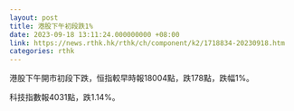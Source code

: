 ```yaml
---
layout: post
title: 港股下午初段跌1%
date: 2023-09-18 13:11:24.000000000 +08:00
link: https://news.rthk.hk/rthk/ch/component/k2/1718834-20230918.htm
categories: rthk
---
```


港股下午開市初段下跌，恒指較早時報18004點，跌178點，跌幅1%。

科技指數報4031點，跌1.14%。
